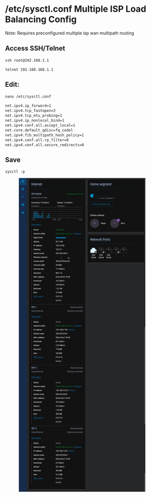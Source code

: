 # /etc/sysctl.conf Multiple ISP Load Balancing Config

Note: Requires preconfigured multiple isp wan multipath routing 

## Access SSH/Telnet
```
ssh root@192.168.1.1
```
```
telnet 192.168.168.1.1
```

## Edit:
```
nano /etc/sysctl.conf
```
```
net.ipv4.ip_forward=1
net.ipv4.tcp_fastopen=3
net.ipv4.tcp_mtu_probing=1
net.ipv4.ip_nonlocal_bind=1
net.ipv4.conf.all.accept_local=1
net.core.default_qdisc=fq_codel
net.ipv4.fib_multipath_hash_policy=1
net.ipv4.conf.all.rp_filter=0
net.ipv4.conf.all.secure_redirects=0
```
## Save
```
sysctl -p
```
<div align="center">
<img src="https://github.com/xiv3r/sysctl-multi-isp/blob/main/MultiWAN.jpg">
</div>
